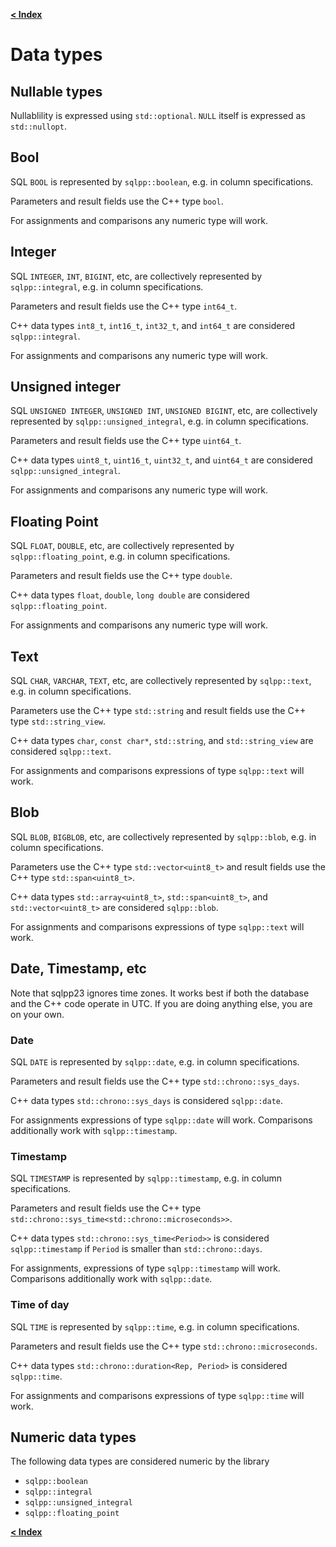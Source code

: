 [**< Index**](/docs/README.md)

# Data types

## Nullable types

Nullablility is expressed using `std::optional`. `NULL` itself is expressed as `std::nullopt`.

## Bool

SQL `BOOL` is represented by `sqlpp::boolean`, e.g. in column specifications.

Parameters and result fields use the C++ type `bool`.

For assignments and comparisons any numeric type will work.

## Integer

SQL `INTEGER`, `INT`, `BIGINT`, etc, are collectively represented by `sqlpp::integral`, e.g. in column specifications.

Parameters and result fields use the C++ type `int64_t`.

C++ data types `int8_t`, `int16_t`, `int32_t`, and `int64_t` are considered `sqlpp::integral`.

For assignments and comparisons any numeric type will work.

## Unsigned integer

SQL `UNSIGNED INTEGER`, `UNSIGNED INT`, `UNSIGNED BIGINT`, etc, are collectively represented by `sqlpp::unsigned_integral`, e.g. in column specifications.

Parameters and result fields use the C++ type `uint64_t`.

C++ data types `uint8_t`, `uint16_t`, `uint32_t`, and `uint64_t` are considered `sqlpp::unsigned_integral`.

For assignments and comparisons any numeric type will work.

## Floating Point

SQL `FLOAT`, `DOUBLE`, etc, are collectively represented by `sqlpp::floating_point`, e.g. in column specifications.

Parameters and result fields use the C++ type `double`.

C++ data types `float`, `double`, `long double` are considered `sqlpp::floating_point`.

For assignments and comparisons any numeric type will work.

## Text

SQL `CHAR`, `VARCHAR`, `TEXT`, etc, are collectively represented by `sqlpp::text`, e.g. in column specifications.

Parameters use the C++ type `std::string` and result fields use the C++ type `std::string_view`.

C++ data types `char`, `const char*`, `std::string`, and `std::string_view` are considered `sqlpp::text`.

For assignments and comparisons expressions of type `sqlpp::text` will work.

## Blob

SQL `BLOB`, `BIGBLOB`, etc, are collectively represented by `sqlpp::blob`, e.g. in column specifications.

Parameters use the C++ type `std::vector<uint8_t>` and result fields use the C++ type `std::span<uint8_t>`.

C++ data types `std::array<uint8_t>`, `std::span<uint8_t>`, and `std::vector<uint8_t>` are considered `sqlpp::blob`.

For assignments and comparisons expressions of type `sqlpp::text` will work.

## Date, Timestamp, etc

Note that sqlpp23 ignores time zones. It works best if both the database and the C++ code operate in UTC. If you are doing anything else, you are on your own.

### Date

SQL `DATE` is represented by `sqlpp::date`, e.g. in column specifications.

Parameters and result fields use the C++ type `std::chrono::sys_days`.

C++ data types `std::chrono::sys_days` is considered `sqlpp::date`.

For assignments expressions of type `sqlpp::date` will work. Comparisons additionally work with `sqlpp::timestamp`.

### Timestamp

SQL `TIMESTAMP` is represented by `sqlpp::timestamp`, e.g. in column specifications.

Parameters and result fields use the C++ type `std::chrono::sys_time<std::chrono::microseconds>>`.

C++ data types `std::chrono::sys_time<Period>>` is considered `sqlpp::timestamp` if `Period` is smaller than `std::chrono::days`.

For assignments, expressions of type `sqlpp::timestamp` will work. Comparisons additionally work with `sqlpp::date`.

### Time of day

SQL `TIME` is represented by `sqlpp::time`, e.g. in column specifications.

Parameters and result fields use the C++ type `std::chrono::microseconds`.

C++ data types `std::chrono::duration<Rep, Period>` is considered `sqlpp::time`.

For assignments and comparisons expressions of type `sqlpp::time` will work.

## Numeric data types

The following data types are considered numeric by the library

- `sqlpp::boolean`
- `sqlpp::integral`
- `sqlpp::unsigned_integral`
- `sqlpp::floating_point`

[**< Index**](/docs/README.md)
